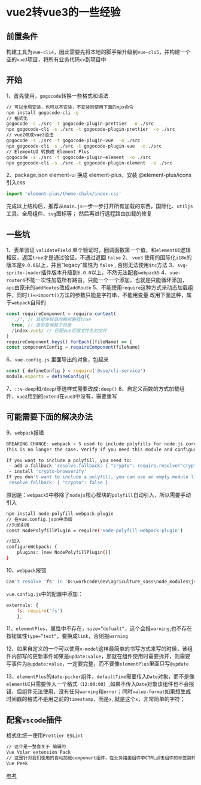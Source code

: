 # vue2转vue3的一些经验

## 前置条件
构建工具为`vue-cli4`，因此需要先将本地的脚手架升级到`vue-cli5`，并构建一个空的`vue3`项目，将所有业务代码`cv`到项目中

## 开始
1、首先使用，`gogocode`转换一些格式和语法
```sh
// 可以全局安装，也可以不安装，不安装则使用下面的npx命令
npm install gogocode-cli -g
// 格式化
gogocode -s ./src -t gogocode-plugin-prettier  -o ./src
npx gogocode-cli -s ./src -t gogocode-plugin-prettier  -o ./src
// vue2改成vue3语法
gogocode -s ./src -t gogocode-plugin-vue  -o ./src
npx gogocode-cli -s ./src -t gogocode-plugin-vue  -o ./src
// ElementUI 转换成 Element Plus
gogocode -s ./src -t gogocode-plugin-element  -o ./src
npx gogocode-cli -s ./src -t gogocode-plugin-element  -o ./src
```
2、package.json
element-ui 换成 element-plus，安装 @element-plus/icons
引入css
```js
import 'element-plus/theme-chalk/index.css'
```
完成以上结构后，推荐从`main.js`一步一步打开所有加载的东西，国际化、`utiljs`工具、全局组件、`svg`图标等；
然后再进行远程路由加载的修复

## 一些坑
1、表单验证 `validateField` 单个验证时，回调函数第一个值，和`elementUI`逻辑相反，返回`true`才是通过验证，不通过返回 `false`
2、 `vue3` 使用的国际化`i18n`的版本是`9.0.0`以上，并且“legacy”属性为 `false` , 否则无法使用`$tc`方法
3、`svg-sprite-loader`插件版本升级到`6.0.0`以上，不然无法配套`webpack5`
4、`vue-router4`不能一次性加载所有路由，只能一个一个添加，也就是只能循环添加，`api`由原来的`addRoutes`改成`addRoute`
5、不能使用`require`这种方式来动态加载组件，同时`()=>import()`方法的参数只能是字符串，不能用变量
改用下面这种，属于`webpack`自带的
```js
const requireComponent = require.context(
  './', // 其组件目录的相对路径true
  true, // 是否查询其子目录
  /index.vue$/ // 匹配vue后缀文件名的文件
)
requireComponent.keys().forEach((fileName) => {
const componentConfig = requireComponent(fileName)
```
6、`vue.config.js` 里面导出的对象，包起来
```js
const { defineConfig } = require('@vue/cli-service')
module.exports = defineConfig({
```
7、`::v-deep`和`/deep`/穿透样式需要改成`:deep()`
8、自定义函数的方式加载组件，`vue2`用到的`extend`在`vue3`中没有，需要重写
## 可能需要下面的解决办法
9、`webpack`报错
```sh
BREAKING CHANGE: webpack < 5 used to include polyfills for node.js core modules by default.
This is no longer the case. Verify if you need this module and configure a polyfill for it.

If you want to include a polyfill, you need to:
 - add a fallback 'resolve.fallback: { "crypto": require.resolve("crypto-browserify") }'
 - install 'crypto-browserify'
If you don't want to include a polyfill, you can use an empty module like this:
 resolve.fallback: { "crypto": false }
```
原因是：`webpack5`中移除了`nodejs`核心模块的`polyfill`自动引入，所以需要手动引入
```sh
npm install node-polyfill-webpack-plugin
// 在vue.config.json中添加
//头部引用
const NodePolyfillPlugin = require('node-polyfill-webpack-plugin')

//加入
configureWebpack: { 
    plugins: [new NodePolyfillPlugin()]
}
```
10、`webpack`报错
```sh
Can't resolve 'fs' in 'D:\workcode\dev\agriculture_sass\node_modules\jsonlin
```
`vue.config.js`中的配置中添加：
```js
externals: {
    fs: require('fs')
    },
```
11、`elementPlus`，属性中不存在，`size=”defualt“`，这个会报`warning`;也不存在按钮属性`type=”text“`，要换成`link`，否则报`warning`

12、如果自定义的一个可以使用`v-model`这样最简单的书写方式来写的时候，该组件内部写的更新事件如果是`update:value`，那就在组件使用时需要拆开，则需要写事件为`@update:value`，一定要完整，而不要像`elementPlus`里面只写`@update`

13、`elementPlus`的`date-picker`组件，`defaultTime`需要传入`Date`对象，而不是像`elementUI`只需要传入一个格式`（12:00:00`）,如果不传入`Date`对象该组件也不会报错，但组件无法使用，没有任何`warning`和`error`；同时`value-format`如果想生成时间戳的格式不是用之前的`timestamp`，而是`x`, 就是这个`x`，非常简单的字符；

## 配套`vscode`插件
格式化统一使用`Prettier ESLint`
```sh
// 这个是一整套关于 编辑的
Vue Volar extension Pack
// 这是针对我们使用的自动加载component组件，在业务路由组件中CTRL点击组件的标签跳转
Vue Peek
```
[参考](https://juejin.cn/post/7068556246781001765)